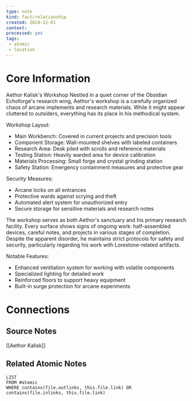 ```yaml
---
type: note
kind: fact/relationship
created: 2024-12-01
context: 
processed: yes
tags:
 - atomic
 - location
---
```

# Core Information
Aethor Kalisk's Workshop
Nestled in a quiet corner of the Obsidian Echoforge's research wing, Aethor's workshop is a carefully organized chaos of arcane implements and research materials. While it might appear cluttered to outsiders, everything has its place in his methodical system.

Workshop Layout:
- Main Workbench: Covered in current projects and precision tools
- Component Storage: Wall-mounted shelves with labeled containers
- Research Area: Desk piled with scrolls and reference materials
- Testing Station: Heavily warded area for device calibration
- Materials Processing: Small forge and crystal grinding station
- Safety Station: Emergency containment measures and protective gear

Security Measures:
- Arcane locks on all entrances
- Protective wards against scrying and theft
- Automated alert system for unauthorized entry
- Secure storage for sensitive materials and research notes

The workshop serves as both Aethor's sanctuary and his primary research facility. Every surface shows signs of ongoing work: half-assembled devices, careful notes, and projects in various stages of completion. Despite the apparent disorder, he maintains strict protocols for safety and security, particularly regarding his work with Lorestone-related artifacts.

Notable Features:
- Enhanced ventilation system for working with volatile components
- Specialized lighting for detailed work
- Reinforced floors to support heavy equipment
- Built-in surge protection for arcane experiments

# Connections
## Source Notes
[[Aethor Kalisk]]

## Related Atomic Notes
```dataview
LIST
FROM #atomic
WHERE contains(file.outlinks, this.file.link) OR contains(file.inlinks, this.file.link)
```
